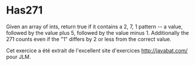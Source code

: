 # Has271 #
Given an array of ints, return true if it contains a 2, 7, 1 pattern -- a
value, followed by the value plus 5, followed by the value minus 1.
Additionally the 271 counts even if the "1" differs by 2 or less from the
correct value.

Cet exercice a été extrait de l'excellent site d'exercices
http://javabat.com/ pour JLM.

